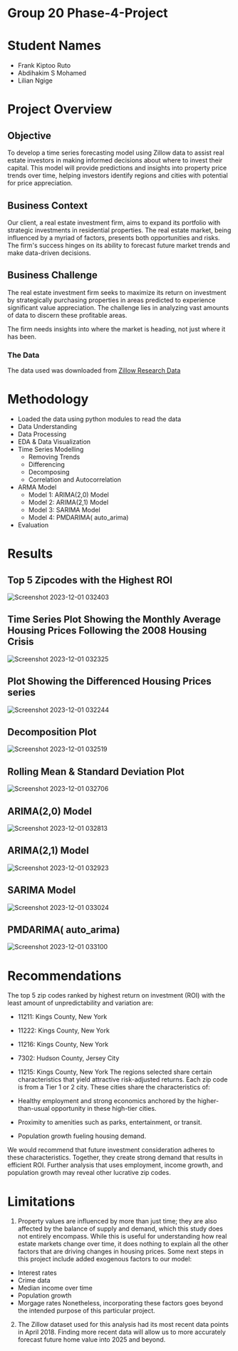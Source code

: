 # Group 20 Phase-4-Project

# Student Names
* Frank Kiptoo Ruto
* Abdihakim S Mohamed
* Lilian Ngige

# Project Overview

## Objective
To develop a time series forecasting model using Zillow data to assist real estate investors in making informed decisions about where to invest their capital. This model will provide predictions and insights into property price trends over time, helping investors identify regions and cities with potential for price appreciation.

## Business Context
Our client, a real estate investment firm, aims to expand its portfolio with strategic investments in residential properties. The real estate market, being influenced by a myriad of factors, presents both opportunities and risks. The firm's success hinges on its ability to forecast future market trends and make data-driven decisions.

## Business Challenge
The real estate investment firm seeks to maximize its return on investment by strategically purchasing properties in areas predicted to experience significant value appreciation. The challenge lies in analyzing vast amounts of data to discern these profitable areas.

The firm needs insights into where the market is heading, not just where it has been.

### The Data

The data used was downloaded from [Zillow Research Data](https://www.zillow.com/research/data/)

# Methodology
* Loaded the data using python modules to read the data
* Data Understanding
* Data Processing
* EDA & Data Visualization
* Time Series Modelling
    * Removing Trends
    * Differencing
    * Decomposing
    * Correlation and Autocorrelation
* ARMA Model
    * Model 1: ARIMA(2,0) Model
    * Model 2: ARIMA(2,1) Model
    * Model 3: SARIMA Model
    * Model 4: PMDARIMA( auto_arima)
* Evaluation

# Results

## Top 5 Zipcodes with the Highest ROI

![Screenshot 2023-12-01 032403](https://github.com/frankkiptoo/Group-20-Phase-4-Project/assets/133040810/bc0d9fc2-aa6b-468a-a7e7-2c54265ebc5e)

## Time Series Plot Showing the Monthly Average Housing Prices Following the 2008 Housing Crisis

![Screenshot 2023-12-01 032325](https://github.com/frankkiptoo/Group-20-Phase-4-Project/assets/133040810/7cdc3979-ab4e-46d0-aabe-1a766962e288)

## Plot Showing the Differenced Housing Prices series

![Screenshot 2023-12-01 032244](https://github.com/frankkiptoo/Group-20-Phase-4-Project/assets/133040810/dd48a719-8478-465e-95fe-ac420d6f3944)

## Decomposition Plot

![Screenshot 2023-12-01 032519](https://github.com/frankkiptoo/Group-20-Phase-4-Project/assets/133040810/f92d296d-8bac-4ab5-8894-82f640f0375d)

## Rolling Mean & Standard Deviation Plot

![Screenshot 2023-12-01 032706](https://github.com/frankkiptoo/Group-20-Phase-4-Project/assets/133040810/4f2428a4-52a9-4577-b2f7-cac85073d073)

## ARIMA(2,0) Model

![Screenshot 2023-12-01 032813](https://github.com/frankkiptoo/Group-20-Phase-4-Project/assets/133040810/9280f75a-accd-4b3f-ae48-489ec0733dfd)

## ARIMA(2,1) Model

![Screenshot 2023-12-01 032923](https://github.com/frankkiptoo/Group-20-Phase-4-Project/assets/133040810/2d28cfdc-982c-4f1f-ba21-0053ed42a046)

## SARIMA Model

![Screenshot 2023-12-01 033024](https://github.com/frankkiptoo/Group-20-Phase-4-Project/assets/133040810/af098146-4637-4163-9388-ad7d84c08210)

## PMDARIMA( auto_arima)

![Screenshot 2023-12-01 033100](https://github.com/frankkiptoo/Group-20-Phase-4-Project/assets/133040810/d997b779-d26f-46ce-85ea-a3f1e0c502e1)


# Recommendations
The top 5 zip codes ranked by highest return on investment (ROI) with the least amount of unpredictability and variation are:

* 11211: Kings County, New York
* 11222: Kings County, New York
* 11216: Kings County, New York
* 7302: Hudson County, Jersey City
* 11215: Kings County, New York
The regions selected share certain characteristics that yield attractive risk-adjusted returns. Each zip code is from a Tier 1 or 2 city. These cities share the characteristics of:

* Healthy employment and strong economics anchored by the higher-than-usual opportunity in these high-tier cities.

* Proximity to amenities such as parks, entertainment, or transit.

* Population growth fueling housing demand.

We would recommend that future investment consideration adheres to these characteristics. Together, they create strong demand that results in efficient ROI. Further analysis that uses employment, income growth, and population growth may reveal other lucrative zip codes.

# Limitations
1. Property values are influenced by more than just time; they are also affected by the balance of supply and demand, which this study does not entirely encompass. While this is useful for understanding how real estate markets change over time, it does nothing to explain all the other factors that are driving changes in housing prices. Some next steps in this project include added exogenous factors to our model:
* Interest rates
* Crime data
* Median income over time
* Population growth
* Morgage rates
Nonetheless, incorporating these factors goes beyond the intended purpose of this particular project.

2. The Zillow dataset used for this analysis had its most recent data points in April 2018. Finding more recent data will allow us to more accurately forecast future home value into 2025 and beyond.

